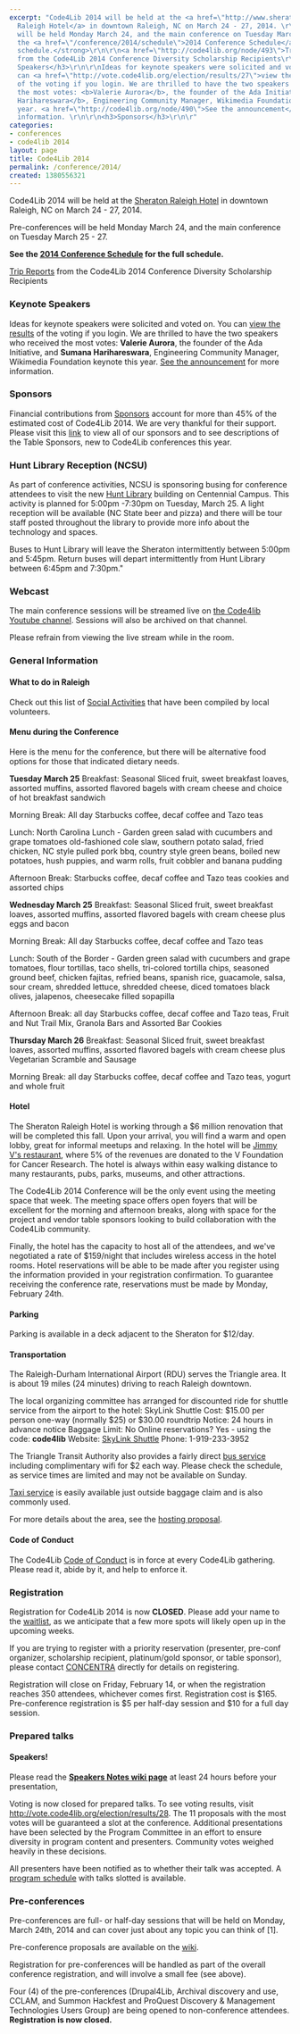 ```yaml
---
excerpt: "Code4Lib 2014 will be held at the <a href=\"http://www.sheratonraleigh.com/\">Sheraton
  Raleigh Hotel</a> in downtown Raleigh, NC on March 24 - 27, 2014. \r\n \r\nPre-conferences
  will be held Monday March 24, and the main conference on Tuesday March 25 - 27.\r\n\r\n<strong>See
  the <a href=\"/conference/2014/schedule\">2014 Conference Schedule</a> for the full
  schedule.</strong>\r\n\r\n<a href=\"http://code4lib.org/node/493\">Trip Reports</a>
  from the Code4Lib 2014 Conference Diversity Scholarship Recipients\r\n\r\n<h3>Keynote
  Speakers</h3>\r\n\r\nIdeas for keynote speakers were solicited and voted on. You
  can <a href=\"http://vote.code4lib.org/election/results/27\">view the results</a>
  of the voting if you login. We are thrilled to have the two speakers who received
  the most votes: <b>Valerie Aurora</b>, the founder of the Ada Initiative, and <b>Sumana
  Harihareswara</b>, Engineering Community Manager, Wikimedia Foundation keynote this
  year. <a href=\"http://code4lib.org/node/490\">See the announcement</a> for more
  information. \r\n\r\n<h3>Sponsors</h3>\r\n\r"
categories:
- conferences
- code4lib 2014
layout: page
title: Code4Lib 2014
permalink: /conference/2014/
created: 1380556321
---
```

Code4Lib 2014 will be held at the <a href="http://www.sheratonraleigh.com/">Sheraton Raleigh Hotel</a> in downtown Raleigh, NC on March 24 - 27, 2014.

Pre-conferences will be held Monday March 24, and the main conference on Tuesday March 25 - 27.

<strong>See the <a href="/conference/2014/schedule">2014 Conference Schedule</a> for the full schedule.</strong>

<a href="http://code4lib.org/node/493">Trip Reports</a> from the Code4Lib 2014 Conference Diversity Scholarship Recipients

<h3>Keynote Speakers</h3>

Ideas for keynote speakers were solicited and voted on. You can <a href="http://vote.code4lib.org/election/results/27">view the results</a> of the voting if you login. We are thrilled to have the two speakers who received the most votes: <b>Valerie Aurora</b>, the founder of the Ada Initiative, and <b>Sumana Harihareswara</b>, Engineering Community Manager, Wikimedia Foundation keynote this year. <a href="http://code4lib.org/node/490">See the announcement</a> for more information.

<h3>Sponsors</h3>

Financial contributions from <a href="http://www.code4lib.org/conference/2014/sponsors">Sponsors</a> account for more than 45% of the estimated cost of Code4Lib 2014.  We are very thankful for their support.  Please visit this <a href="http://www.code4lib.org/conference/2014/sponsors">link</a> to view all of our sponsors and to see descriptions of the Table Sponsors, new to Code4Lib conferences this year.

<h3>Hunt Library Reception (NCSU)</h3>

As part of conference activities, NCSU is sponsoring busing for conference attendees to visit the new <a href="http://www.lib.ncsu.edu/huntlibrary">Hunt Library</a> building on Centennial Campus.  This activity is planned for 5:00pm -7:30pm on Tuesday, March 25. A light reception will be available (NC State beer and pizza) and there will be tour staff posted throughout the library to provide more info about the technology and spaces.

Buses to Hunt Library will leave the Sheraton intermittently between 5:00pm and 5:45pm.  Return buses will depart intermittently from Hunt Library between 6:45pm and 7:30pm."

<h3>Webcast</h3>

The main conference sessions will be streamed live on <a href=" http://youtube.com/code4lib">the Code4lib Youtube channel</a>. Sessions will also be archived on that channel.

Please refrain from viewing the live stream while in the room.

<h3>General Information</h3>

<h4>What to do in Raleigh</h4>
Check out this list of <a href="http://wiki.code4lib.org/index.php/2014_Social_Activities">Social Activities</a> that have been compiled by local volunteers.

<h4>Menu during the Conference</h4>
Here is the menu for the conference, but there will be alternative food options for those that indicated dietary needs.

<b>Tuesday March 25</b>
Breakfast: Seasonal Sliced fruit, sweet breakfast loaves, assorted muffins, assorted flavored bagels with cream cheese and choice of hot breakfast sandwich

Morning Break: All day Starbucks coffee, decaf coffee and Tazo teas

Lunch: North Carolina Lunch - Garden green salad with cucumbers and grape tomatoes
old-fashioned cole slaw, southern potato salad, fried chicken, NC style pulled pork bbq, country style green beans, boiled new potatoes, hush puppies, and warm rolls, fruit cobbler and banana pudding

Afternoon Break: Starbucks coffee, decaf coffee and Tazo teas cookies and assorted chips

<b>Wednesday March 25</b>
Breakfast: Seasonal Sliced fruit, sweet breakfast loaves, assorted muffins, assorted flavored bagels with cream cheese plus eggs and bacon

Morning Break: All day Starbucks coffee, decaf coffee and Tazo teas

Lunch: South of the Border - Garden green salad with cucumbers and grape tomatoes, flour tortillas, taco shells, tri-colored tortilla chips, seasoned ground beef, chicken fajitas, refried beans, spanish rice, guacamole, salsa, sour cream, shredded lettuce, shredded cheese, diced tomatoes black olives, jalapenos, cheesecake filled sopapilla

Afternoon Break: all day Starbucks coffee, decaf coffee and Tazo teas, Fruit and Nut Trail Mix, Granola Bars and Assorted Bar Cookies

<b>Thursday March 26</b>
Breakfast: Seasonal Sliced fruit, sweet breakfast loaves, assorted muffins, assorted flavored bagels with cream cheese plus Vegetarian Scramble and Sausage

Morning Break: all day Starbucks coffee, decaf coffee and Tazo teas, yogurt and whole fruit

<h4>Hotel</h4>

The Sheraton Raleigh Hotel is working through a $6 million renovation that will be completed this fall.  Upon your arrival, you will find a warm and open lobby, great for informal meetups and relaxing. In the hotel will be <a href="http://www.sheratonraleigh.com/raleigh-restaurant">Jimmy V's restaurant</a>, where 5% of the revenues are donated to the V Foundation for Cancer Research.  The hotel is always within easy walking distance to many restaurants, pubs, parks, museums, and other attractions.

The Code4Lib 2014 Conference will be the only event using the meeting space that week.  The meeting space offers open foyers that will be excellent for the morning and afternoon breaks, along with space for the project and vendor table sponsors looking to build collaboration with the Code4Lib community.

Finally, the hotel has the capacity to host all of the attendees, and we've negotiated a rate of $159/night that includes wireless access in the hotel rooms.  Hotel reservations will be able to be made after you register using the information provided in your registration confirmation. To guarantee receiving the conference rate, reservations must be made by Monday, February 24th.

<h4>Parking</h4>
Parking is available in a deck adjacent to the Sheraton for $12/day.

<h4>Transportation</h4>
The Raleigh-Durham International Airport (RDU) serves the Triangle area. It is about 19 miles (24 minutes) driving to reach Raleigh downtown.

The local organizing committee has arranged for discounted ride for shuttle service from the airport to the hotel:
SkyLink Shuttle
Cost: $15.00 per person one-way (normally $25) or $30.00 roundtrip
Notice: 24 hours in advance notice
Baggage Limit: No
Online reservations? Yes - using the code: <b>code4lib</b>
Website: <a href="http://www.skylinkshuttle.com/">SkyLink Shuttle</a>
Phone: 1-919-233-3952

The Triangle Transit Authority also provides a fairly direct <a href="http://www.gotriangle.org/transit/service-to-airport/">bus service</a> including complimentary wifi for $2 each way. Please check the schedule, as service times are limited and may not be available on Sunday.

<a href="http://www.rdu.com/groundtrans/taxis.html">Taxi service</a> is easily available just outside baggage claim and is also commonly used.  

For more details about the area, see the <a href="https://docs.google.com/a/ncsu.edu/document/d/1amxzn4xs26ILszZek5nIEEfd4qHNfLjp1BAc5CU5YKw/edit">hosting proposal</a>.

<h4>Code of Conduct</h4>

The Code4Lib <a href="/conference/2014/code_of_conduct">Code of Conduct</a> is in force at every Code4Lib gathering. Please read it, abide by it, and help to enforce it.

<h3>Registration</h3>

Registration for Code4Lib 2014 is now <strong>CLOSED</strong>. Please add your name to the <a href="https://docs.google.com/a/ncsu.edu/forms/d/1Vuo7g7xbNeGCQywwngkAt4OMdX0k3wsoiwCrxJtdx6k/viewform">waitlist</a>, as we anticipate that a few more spots will likely open up in the upcoming weeks.

If you are trying to register with a priority reservation (presenter, pre-conf organizer, scholarship recipient, platinum/gold sponsor, or table sponsor), please contact <a href="mailto:code4lib@concentra-cms.com" >CONCENTRA</a> directly for details on registering.

Registration will close on Friday, February 14, or when the registration reaches 350 attendees, whichever comes first.  Registration cost is $165. Pre-conference registration is $5 per half-day session and $10 for a full day session.  

<h3>Prepared talks</h3>

<h4>Speakers!</h4>
Please read the <a href="http://wiki.code4lib.org/index.php/2014_Notes_for_Speakers" target="_blank"><b>Speakers Notes wiki page</b></a> at least 24 hours before your presentation,

Voting is now closed for prepared talks. To see voting results, visit <a href="http://vote.code4lib.org/election/results/28">http://vote.code4lib.org/election/results/28</a>.  The 11 proposals with the most votes will be guaranteed a slot at the conference. Additional presentations have been selected by the Program Committee in an effort to ensure diversity in program content and presenters. Community votes weighed heavily in these decisions.

All presenters have been notified as to whether their talk was accepted. A <a href="http://code4lib.org/conference/2014/schedule">program schedule</a> with talks slotted is available.

<h3>Pre-conferences</h3>

Pre-conferences are full- or half-day sessions that will be held on Monday, March 24th, 2014 and can cover just about any topic you can think of [1].

Pre-conference proposals are available on the <a href="http://wiki.code4lib.org/index.php/2014_preconference_proposals">wiki</a>.

Registration for pre-conferences will be handled as part of the overall conference registration, and will involve a small fee (see above).

Four (4) of the pre-conferences (Drupal4Lib, Archival discovery and use, CCLAM, and Summon Hackfest and ProQuest Discovery & Management Technologies Users Group) are being opened to non-conference attendees.  <b>Registration is now closed.</b> <!-- Registration is $25 for those not attending Code4Lib 2014, and registration is available <a href="https://www.concentra-cms.com/c/c4l2014precons">here</a>.<br />  <b>This link should be used by those not attending the full Code4Lib 2014 conference and ONLY registering for one of these three preconferences.</b> -->
